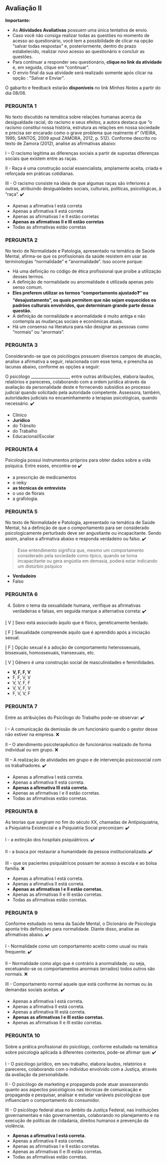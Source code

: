 ## Avaliação II

**Importante:**

- As **Atividades Avaliativas** possuem uma única tentativa de envio.
- Caso você não consiga realizar todas as questões no momento de acesso ao questionário, você tem a possibilidade de clicar na opção "salvar todas respostas" e, posteriormente, dentro do prazo estabelecido, realizar novo acesso ao questionário e concluir as questões.
- Para continuar a responder seu questionário, **clique no link da atividade** e, em seguida, clique em “continuar”.
- O envio final da sua atividade será realizado somente após clicar na opção : "Salvar e Enviar".

O gabarito e feedback estarão **disponíveis** no link *Minhas Notas* a partir do dia 08/06.

### PERGUNTA 1

No texto discutido na temática sobre relações humanas acerca da desigualdade racial, do racismo e seus efeitos, a autora destaca que “o racismo constitui nossa história, estrutura as relações em nossa sociedade e precisa ser encarado como o grave problema que realmente é” (VIEIRA, 1995; SANTOS, 2009 apud ZAMORA, 2012, p. 512). Conforme descrito no texto de Zamora (2012), analise as afirmativas abaixo:

I – O racismo legitima as diferenças sociais a partir de supostas diferenças sociais que existem entre as raças.

II - Raça é uma construção social essencialista, amplamente aceita, criada e reforçada em práticas cotidianas.

III - O racismo consiste na ideia de que algumas raças são inferiores a outras, atribuindo desigualdades sociais, culturais, políticas, psicológicas, à “raça”. :heavy_check_mark:

- Apenas a afirmativa I está correta
- Apenas a afirmativa II está correta
- Apenas as afirmativas I e II estão corretas
- **Apenas as afirmativas II e III estão corretas** 
- Todas as afirmativas estão corretas

### PERGUNTA 2

No texto de Normalidade e Patologia, apresentado na temática de Saúde Mental, afirma-se que os profissionais da saúde resistem em usar as terminologias “normalidade” e “anormalidade”. Isso ocorre porque:

- Há uma definição no código de ética profissional que proíbe a utilização desses termos.
- A definição de normalidade ou anormalidade é utilizada apenas pelo senso comum.
- **Eles preferem utilizar os termos “comportamento  ajustado:question:” ou “desajustamento”, os quais permitem que não sejam esquecidos os padrões culturais envolvidos, que determinam grande parte dessa questão.** 
- A definição de normalidade e anormalidade é muito antiga e não contempla as mudanças sociais e econômicas atuais.
- Há um consenso na literatura para não designar as pessoas como “normais” ou “anormais”.

### PERGUNTA 3

Considerando-se que os psicólogos possuem diversos campos de atuação, analise a afirmativa a seguir, relacionada com esse tema, e preencha as lacunas abaixo, conforme as opções a seguir:

O psicólogo ___________________, entre outras atribuições, elabora laudos, relatórios e pareceres, colaborando com a ordem jurídica através da avaliação da personalidade deste e fornecendo subsídios ao processo judicial quando solicitado pela autoridade competente. Assessora, também, autoridades judiciais no encaminhamento a terapias psicológicas, quando necessário. :heavy_check_mark:

- Clínico
- **Jurídico**
- do Trânsito
- do Trabalho
- Educacional/Escolar

### PERGUNTA 4

Psicologia possui instrumentos próprios para obter dados sobre a vida psíquica. Entre esses, encontra-se :heavy_check_mark:

- a prescrição de medicamentos
- o reiky
- **as técnicas de entrevista**
- o uso de florais
- a grafologia.

### PERGUNTA 5

No texto de Normalidade e Patologia, apresentado na temática de Saúde Mental, há a definição de que o comportamento para ser considerado psicologicamente perturbado deve ser angustiante ou incapacitante. Sendo assim, analise a afirmativa abaixo e responda verdadeiro ou falso. :heavy_check_mark:

> Esse entendimento significa que, mesmo um comportamento considerado pela sociedade como típico, quando se torna incapacitante ou gera angústia em demasia, poderá estar indicando um distúrbio psíquico

- **Verdadeiro**
- Falso

### PERGUNTA 6

4. Sobre o tema da sexualidade humana, verifique as afirmativas verdadeiras e falsas, em seguida marque a alternativa correta: :heavy_check_mark:

[  V  ] Sexo está associado àquilo que é físico, geneticamente herdado.

[  F  ] Sexualidade compreende aquilo que é aprendido após a iniciação sexual.

[  F  ] Opção sexual é a adoção de comportamento heterossexuais, bissexuais, homossexuais, transexuais, etc.

[  V  ] Gênero é uma construção social de masculinidades e feminilidades.

- **V, F, F, V**
- F, F, V, V
- V, V, F, F
- V, V, F, V
- F, V, V, F

### PERGUNTA 7

Entre as atribuições do Psicólogo do Trabalho pode-se observar: :heavy_check_mark:

I – A comunicação da demissão de um funcionário quando o gestor desse não estiver na empresa. :x:

II – O atendimento psicoterapêutico de funcionários realizado de forma individual ou em grupo. :x:

III – A realização de atividades em grupo e de intervenção psicossocial com os trabalhadores. :heavy_check_mark:

- Apenas a afirmativa I está correta.
- Apenas a afirmativa II está correta.
- **Apenas a afirmativa III está correta.**
- Apenas as afirmativas I e II estão corretas.
- Todas as afirmativas estão corretas.

### PERGUNTA 8

As teorias que surgiram no fim do século XX, chamadas de Antipsiquiatria, a Psiquiatria Existencial e a Psiquiatria Social preconizam: :heavy_check_mark:

I -   a extinção dos hospitais psiquiátricos. :heavy_check_mark:

II -  a busca por restaurar a humanidade da pessoa institucionalizada. :heavy_check_mark:

III - que os pacientes psiquiátricos possam ter acesso à escola e ao bolsa família. :x:

- Apenas a afirmativa I está correta.
- Apenas a afirmativa II está correta.
- **Apenas as afirmativas I e II estão corretas.**
- Apenas as afirmativas II e III estão corretas.
- Todas as afirmativas estão corretas.

### PERGUNTA 9

Conforme estudado no tema da Saúde Mental, o Dicionário de Psicologia aponta três definições para normalidade. Diante disso, analise as afirmativas abaixo. :heavy_check_mark:

I - Normalidade como um comportamento aceito como usual ou mais frequente.  :heavy_check_mark:

II – Normalidade como algo que é contrário à anormalidade, ou seja, excetuando-se os comportamentos anormais (errados) todos outros são normais. :x:

III - Comportamento normal aquele que está conforme às normas ou às demandas sociais aceitas. :heavy_check_mark:

- Apenas a afirmativa I está correta.
- Apenas a afirmativa II está correta.
- Apenas a afirmativa III está correta.
- **Apenas as afirmativas I e III estão corretas.**
- Apenas as afirmativas II e III estão corretas.

### PERGUNTA 10

Sobre a prática profissional do psicólogo, conforme estudado na temática sobre psicologia aplicada à diferentes contextos, pode-se afirmar que: :heavy_check_mark:

I - O psicólogo jurídico, em seu trabalho, elabora laudos, relatórios e pareceres, colaborando com o indivíduo envolvido com a Justiça, através da avaliação da personalidade.

II - O psicólogo de marketing e propaganda pode atuar assessorando quanto aos aspectos psicológicos nas técnicas de comunicação e propaganda e pesquisar, analisar e estudar variáveis psicológicas que influenciam o comportamento do consumidor.

III - O psicólogo federal atua no âmbito da Justiça Federal, nas instituições governamentais e não governamentais, colaborando no planejamento e na execução de políticas de cidadania, direitos humanos e prevenção da violência.

- **Apenas a afirmativa I está correta.**
- Apenas a afirmativa II está correta.
- Apenas as afirmativas I e II estão corretas.
- Apenas as afirmativas II e III estão corretas.
- Todas as afirmativas estão corretas.